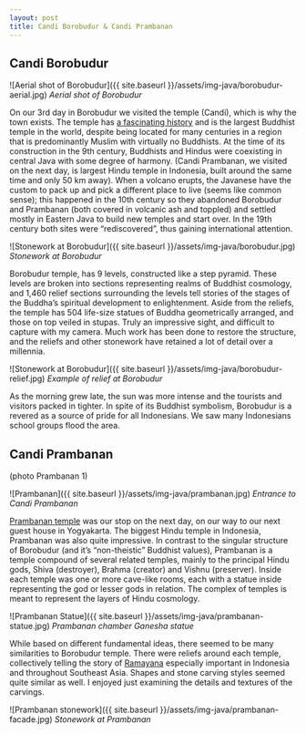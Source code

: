 ```yaml
---
layout: post
title: Candi Borobudur & Candi Prambanan
---
```


## Candi Borobudur

![Aerial shot of Borobudur]({{ site.baseurl }}/assets/img-java/borobudur-aerial.jpg)
*Aerial shot of Borobudur*

On our 3rd day in Borobudur we visited the temple (Candi), which is why the town exists. The temple has [a fascinating history](https://www.wikiwand.com/en/Borobudur) and is the largest Buddhist temple in the world, despite being located for many centuries in a region that is predominantly Muslim with virtually no Buddhists. At the time of its construction in the 9th century, Buddhists and Hindus were coexisting in central Java with some degree of harmony. (Candi Prambanan, we visited on the next day, is largest Hindu temple in Indonesia, built around the same time and only 50 km away). When a volcano erupts, the Javanese have the custom to pack up and pick a different place to live (seems like common sense); this happened in the 10th century so they abandoned Borobudur and Prambanan (both covered in volcanic ash and toppled) and settled mostly in Eastern Java to build new temples and start over. In the 19th century both sites were “rediscovered”, thus gaining international attention.

![Stonework at Borobudur]({{ site.baseurl }}/assets/img-java/borobudur.jpg)
*Stonework at Borobudur*

Borobudur temple, has 9 levels, constructed like a step pyramid. These levels are broken into sections representing realms of Buddhist cosmology, and 1,460 relief sections surrounding the levels tell stories of the stages of the Buddha’s spiritual development to enlightenment. Aside from the reliefs, the temple has 504 life-size statues of Buddha geometrically arranged, and those on top veiled in stupas. Truly an impressive sight, and difficult to capture with my camera. Much work has been done to restore the structure, and the reliefs and other stonework have retained a lot of detail over a millennia.

![Stonework at Borobudur]({{ site.baseurl }}/assets/img-java/borobudur-relief.jpg)
*Example of relief at Borobudur*

As the morning grew late, the sun was more intense and the tourists and visitors packed in tighter. In spite of its Buddhist symbolism, Borobudur is a revered as a source of pride for all Indonesians. We saw many Indonesians school groups flood the area.

## Candi Prambanan
(photo Prambanan 1)

![Prambanan]({{ site.baseurl }}/assets/img-java/prambanan.jpg)
*Entrance to Candi Prambanan*

[Prambanan temple](https://www.wikiwand.com/en/Prambanan) was our stop on the next day, on our way to our next guest house in Yogyakarta. The biggest Hindu temple in Indonesia, Prambanan was also quite impressive. In contrast to the singular structure of Borobudur (and it’s “non-theistic” Buddhist values), Prambanan is a temple compound of several related temples, mainly to the principal Hindu gods, Shiva (destroyer), Brahma (creator) and Vishnu (preserver). Inside each temple was one or more cave-like rooms, each with a statue inside representing the god or lesser gods in relation. The complex of temples is meant to represent the layers of Hindu cosmology.

![Prambanan Statue]({{ site.baseurl }}/assets/img-java/prambanan-statue.jpg)
*Prambanan chamber Ganesha statue*

While based on different fundamental ideas, there seemed to be many similarities to Borobudur temple. There were reliefs around each temple, collectively telling the story of [Ramayana](https://www.wikiwand.com/en/Ramayana) especially important in Indonesia and throughout Southeast Asia. Shapes and stone carving styles seemed quite similar as well. I enjoyed just examining the details and textures of the carvings.

![Prambanan stonework]({{ site.baseurl }}/assets/img-java/prambanan-facade.jpg)
*Stonework at Prambanan*
